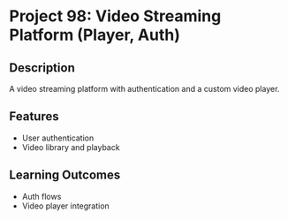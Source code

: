 # Project 98: Video Streaming Platform (Player, Auth)

## Description
A video streaming platform with authentication and a custom video player.

## Features
- User authentication
- Video library and playback

## Learning Outcomes
- Auth flows
- Video player integration
